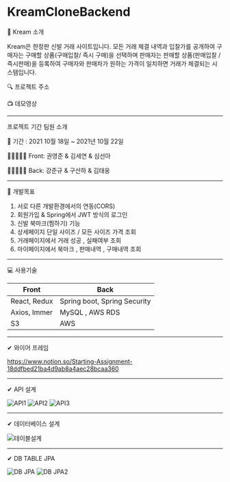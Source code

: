 # KreamCloneBackend

:raising_hand: Kream 소개

Kream은 한정판 신발 거래 사이트입니다. 모든 거래 체결 내역과 입찰가를 공개하여 구매자는 구매할 상품(구매입찰/ 즉시 구매)을 선택하며
판매자는 판매할 상품(판매입찰 / 즉시판매)을 등록하여 구매자와 판매차가 원하는 가격이 일치하면 거래가 체결되는 시스템입니다.

:mag: 프로젝트 주소 

:tv: 데모영상

---

프로젝트 기간 팀원 소개

:calendar: 기간 : 2021 10월 18일 ~ 2021년 10월 22일
 
👨🏻‍🤝‍👨🏻 Front: 권영준 & 김세연 & 심선아

👨🏻‍🤝‍👨🏻 Back: 강준규 & 구산하 & 김태웅

---

:dart: 개발목표

1. 서로 다른 개발환경에서의 연동(CORS) 
2. 회원가입 & Spring에서 JWT 방식의 로그인 
3. 신발 북마크(찜하기) 기능
4. 상세페이지 단일 사이즈 / 모든 사이즈 가격 조회
5. 거래페이지에서 거래 성공 , 실패여부 조회
6. 마이페이지에서 북마크 , 판매내역 , 구매내역 조회 

---

:computer: 사용기술

 | Front        | Back                         |
 | ------------ | ---------------------------- |
 | React, Redux | Spring boot, Spring Security |
 | Axios, Immer | MySQL , AWS RDS              |
 | S3           | AWS                          |

 
 ---

✔ 와이어 프레임

https://www.notion.so/Starting-Assignment-18ddfbed21ba4d9ab8a4aec28bcaa360

---

✔ API 설계

![API1](https://user-images.githubusercontent.com/78454649/138403070-98ded899-76d2-4e9f-b300-1d4604e73996.PNG)
![API2](https://user-images.githubusercontent.com/78454649/138403079-faf9dc4a-b6b2-4afb-91f5-8c594cdf37fc.PNG)
![API3](https://user-images.githubusercontent.com/78454649/138403087-68981181-1df4-4d77-9cfe-5c3ac5072620.PNG)

---

✔ 데이터베이스 설계

![테이블설계](https://user-images.githubusercontent.com/78454649/138403107-229ded63-4b8e-42d5-95d7-d1e0586ac607.png)

---

✔ DB TABLE JPA 

![DB JPA](https://user-images.githubusercontent.com/78454649/138405691-60087260-25ce-452d-92e4-8122e5853253.PNG)
![DB JPA2](https://user-images.githubusercontent.com/78454649/138405693-57050e2a-f01e-4db4-a0d6-60877d2a4c7e.PNG)
